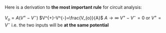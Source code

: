 Here is a derivation to **the most important rule** for circuit analysis:

$V_{o}=A\left(V^{+}-V^{-}\right)$
$V^{+}-V^{-}=\frac{V_{o}}{A}$
$A\to\infty$
$V^{+}-V^{-}=0$
or
$V^{+}=V^{-}$
i.e. the two inputs will be **at the same potential**